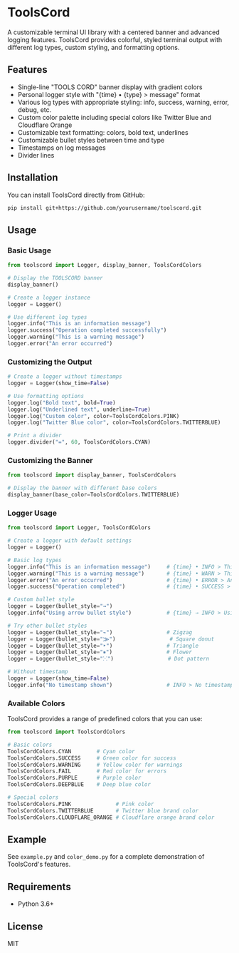 # ToolsCord

A customizable terminal UI library with a centered banner and advanced logging features. ToolsCord provides colorful, styled terminal output with different log types, custom styling, and formatting options.

## Features

- Single-line "TOOLS CORD" banner display with gradient colors
- Personal logger style with "{time} • {type} > message" format
- Various log types with appropriate styling: info, success, warning, error, debug, etc.
- Custom color palette including special colors like Twitter Blue and Cloudflare Orange
- Customizable text formatting: colors, bold text, underlines
- Customizable bullet styles between time and type
- Timestamps on log messages
- Divider lines

## Installation

You can install ToolsCord directly from GitHub:

```bash
pip install git+https://github.com/yourusername/toolscord.git
```

## Usage

### Basic Usage

```python
from toolscord import Logger, display_banner, ToolsCordColors

# Display the TOOLSCORD banner
display_banner()

# Create a logger instance
logger = Logger()

# Use different log types
logger.info("This is an information message")
logger.success("Operation completed successfully")
logger.warning("This is a warning message")
logger.error("An error occurred")
```

### Customizing the Output

```python
# Create a logger without timestamps
logger = Logger(show_time=False)

# Use formatting options
logger.log("Bold text", bold=True)
logger.log("Underlined text", underline=True)
logger.log("Custom color", color=ToolsCordColors.PINK)
logger.log("Twitter Blue color", color=ToolsCordColors.TWITTERBLUE)

# Print a divider
logger.divider("=", 60, ToolsCordColors.CYAN)
```

### Customizing the Banner

```python
from toolscord import display_banner, ToolsCordColors

# Display the banner with different base colors
display_banner(base_color=ToolsCordColors.TWITTERBLUE)
```

### Logger Usage

```python
from toolscord import Logger, ToolsCordColors

# Create a logger with default settings
logger = Logger()

# Basic log types
logger.info("This is an information message")     # {time} • INFO > This is an information message
logger.warning("This is a warning message")       # {time} • WARN > This is a warning message
logger.error("An error occurred")                 # {time} • ERROR > An error occurred
logger.success("Operation completed")             # {time} • SUCCESS > Operation completed

# Custom bullet style
logger = Logger(bullet_style="→")
logger.info("Using arrow bullet style")           # {time} → INFO > Using arrow bullet style

# Try other bullet styles
logger = Logger(bullet_style="⌁")                 # Zigzag
logger = Logger(bullet_style="⨠")                 # Square donut
logger = Logger(bullet_style="‣")                 # Triangle 
logger = Logger(bullet_style="⁕")                 # Flower
logger = Logger(bullet_style="⁙")                 # Dot pattern

# Without timestamp
logger = Logger(show_time=False)
logger.info("No timestamp shown")                 # INFO > No timestamp shown
```

### Available Colors

ToolsCord provides a range of predefined colors that you can use:

```python
from toolscord import ToolsCordColors

# Basic colors
ToolsCordColors.CYAN        # Cyan color
ToolsCordColors.SUCCESS     # Green color for success
ToolsCordColors.WARNING     # Yellow color for warnings
ToolsCordColors.FAIL        # Red color for errors
ToolsCordColors.PURPLE      # Purple color
ToolsCordColors.DEEPBLUE    # Deep blue color

# Special colors
ToolsCordColors.PINK              # Pink color
ToolsCordColors.TWITTERBLUE       # Twitter blue brand color
ToolsCordColors.CLOUDFLARE_ORANGE # Cloudflare orange brand color
```

## Example

See `example.py` and `color_demo.py` for a complete demonstration of ToolsCord's features.

## Requirements

- Python 3.6+

## License

MIT
